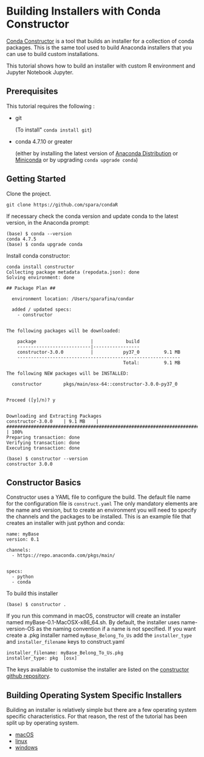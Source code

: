 # Building Installers with Conda Constructor

[Conda Constructor](https://github.com/conda/constructor) is a tool that builds an installer for a collection of conda packages. This is the same tool used to build Anaconda installers that you can use to build custom installations.

This tutorial shows how to build an installer with custom R environment and Jupyter Notebook Jupyter.

## Prerequisites

This tutorial requires the following :
* git

  (To install" `conda install git`)

* conda 4.7.10 or greater 

  (either by installing the latest version of [Anaconda Distribution](https://www.anaconda.com/distribution/) or [Miniconda](https://docs.conda.io/en/latest/miniconda.html) or by upgrading `conda upgrade conda`)

## Getting Started

Clone the project.
```
git clone https://github.com/spara/condaR
```

If necessary check the conda version and update conda to the latest version, in the Anaconda prompt:
```
(base) $ conda --version
conda 4.7.5
(base) $ conda upgrade conda
```

Install conda constructor:
```
conda install constructor
Collecting package metadata (repodata.json): done
Solving environment: done

## Package Plan ##

  environment location: /Users/sparafina/condar

  added / updated specs:
    - constructor


The following packages will be downloaded:

    package                    |            build
    ---------------------------|-----------------
    constructor-3.0.0          |           py37_0         9.1 MB
    ------------------------------------------------------------
                                           Total:         9.1 MB

The following NEW packages will be INSTALLED:

  constructor        pkgs/main/osx-64::constructor-3.0.0-py37_0


Proceed ([y]/n)? y


Downloading and Extracting Packages
constructor-3.0.0    | 9.1 MB    | ################################################################################ | 100%
Preparing transaction: done
Verifying transaction: done
Executing transaction: done

(base) $ constructor --version
constructor 3.0.0
```

## Constructor Basics

Constructor uses a YAML file to configure the build. The default file name for the configuration file is `construct.yaml` The only mandatory elements are the name and version, but to create an environment you will need to specify the channels and the packages to be installed. This is an example file that creates an installer with just python and conda:
```
name: myBase
version: 0.1

channels:
  - https://repo.anaconda.com/pkgs/main/
 

specs:
  - python
  - conda
```
To build this installer
```
(base) $ constructor .
```

If you run this command in macOS, constructor will create an installer named myBase-0.1-MacOSX-x86_64.sh. By default, the installer uses name-version-OS as the naming convention if a name is not specified. If you want create a .pkg installer named `myBase_Belong_To_Us` add the `installer_type` and `installer_filename` keys to construct.yaml

```
installer_filename: myBase_Belong_To_Us.pkg
installer_type: pkg  [osx]
```

The keys available to customise the installer are listed on the [constructor github repository](https://github.com/conda/constructor/blob/master/CONSTRUCT.md).

## Building Operating System Specific Installers

Building an installer is relatively simple but there are a few operating system specific characteristics. For that reason, the rest of the tutorial has been split up by operating system.

* [macOS](./macOS/build.md)
* [linux](./linux/build.md)
* [windows](./windows/build.md)




